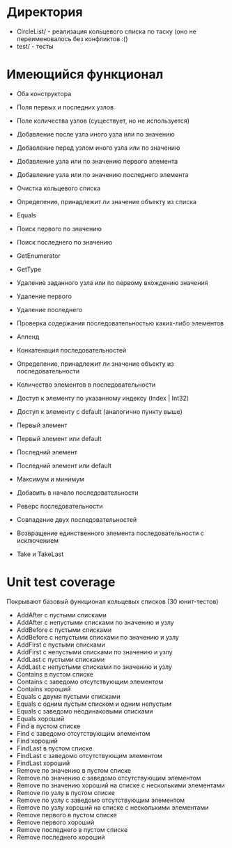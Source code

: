 # Директория #
- CircleList/ - реализация кольцевого списка по таску (оно не переименовалось без конфликтов :()
- test/ - тесты

# Имеющийся функционал #
- Оба конструктора
- Поля первых и последних узлов
- Поле количества узлов (существует, но не используется)
- Добавление после узла иного узла или по значению
- Добавление перед узлом иного узла или по значению
- Добавление узла или по значению первого элемента
- Добавление узла или по значению последнего элемента
- Очистка кольцевого списка
- Определение, принадлежит ли значение объекту из списка
- Equals
- Поиск первого по значению
- Поиск последнего по значению
- GetEnumerator
- GetType
- Удаление заданного узла или по первому вхождению значения
- Удаление первого
- Удаление последнего

- Проверка содержания последовательностью каких-либо элементов
- Аппенд
- Конкатенация последовательностей
- Определение, принадлежит ли значение объекту из последовательности
- Количество элементов в последовательности
- Доступ к элементу по указанному индексу (Index | Int32)
- Доступ к элементу с default (аналогично пункту выше)
- Первый элемент
- Первый элемент или default
- Последний элемент
- Последний элемент или default
- Максимум и минимум
- Добавить в начало последовательности
- Реверс последовательности
- Совпадение двух последовательностей
- Возвращение единственного элемента последовательности с исключением
- Take и TakeLast

# Unit test coverage #
Покрывают базовый функционал кольцевых списков (30 юнит-тестов)
- AddAfter с пустыми списками
- AddAfter с непустыми списками по значению и узлу
- AddBefore с пустыми списками
- AddBefore с непустыми списками по значению и узлу
- AddFirst с пустыми списками
- AddFirst с непустыми списками по значению и узлу
- AddLast с пустыми списками
- AddLast с непустыми списками по значению и узлу
- Contains в пустом списке
- Contains с заведомо отсутствующим элементом
- Contains хороший
- Equals с двумя пустыми списками
- Equals с одним пустым списком и одним непустым
- Equals с заведомо неодинаковыми списками
- Equals хороший
- Find в пустом списке
- Find с заведомо отсутствующим элементом
- Find хороший
- FindLast в пустом списке
- FindLast с заведомо отсутствующим элементом
- FindLast хороший
- Remove по значению в пустом списке
- Remove по значению с заведомо отсутствующим элементом
- Remove по значению хороший на списке с несколькими элементами
- Remove по узлу в пустом списке
- Remove по узлу с заведомо отсутствующим элементом
- Remove по узлу хороший на списке с несколькими элементами
- Remove первого в пустом списке
- Remove первого хороший
- Remove последнего в пустом списке
- Remove последнего хороший